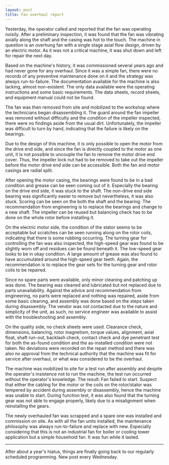 ```yaml
---
layout: post
title: Fan overhaul report
---
```


Yesterday, the operator called and reported that the fan was operating noisily. After a preliminary inspection, it was found that the fan was vibrating axially along the shaft and the casing was hot to the touch. The machine in question is an overhung fan with a single stage axial flow design, driven by an electric motor. As it was not a critical machine, it was shut down and left for repair the next day. 

Based on the machine's history, it was commissioned several years ago and had never gone for any overhaul. Since it was a simple fan, there were no records of any preventive maintenance done on it and the strategy was always run-to-failure. The documentation available for the machine is also lacking, almost non-existent. The only data available were the operating instructions and some basic requirements. The data sheets, record sheets, and equipment manual could not be found. 

The fan was then removed from site and mobilized to the workshop where the technicians began disassembling it. The guard around the fan impeller was removed without difficulty and the condition of the impeller inspected, there were no findings aside from the usual dirt. Unfortunately, the impeller was difficult to turn by hand, indicating that the failure is likely on the bearings. 

Due to the design of this machine, it is only possible to open the motor from the drive end side, and since the fan is directly coupled to the motor as one unit, it is not possible to uncouple the fan to remove the motor drive end cover. Thus, the impeller lock nut had to be removed to take out the impeller before the motor drive end side can be accessible. Both the fan and motor casings are radial split.

After opening the motor casing, the bearings were found to be in a bad condition and grease can be seen coming out of it. Especially the bearing on the drive end side, it was stuck to the shaft. The non-drive end side bearing was significantly easier to remove but nevertheless, it was also stuck. Scoring can be seen on the both the shaft and the bearing. The recommendation from engineering is to replace the bearings and change to a new shaft. The impeller can be reused but balancing check has to be done on the whole rotor before installing it.

On the electric motor side, the condition of the stator seems to be acceptable but scratches can be seen running along on the rotor coils, indicating that there is some rubbing occurring. The turning gear for controlling the fan was also inspected, the high-speed gear was found to be slightly worn off and residues can be found beneath it. The low-speed gear looks to be in okay condition. A large amount of grease was also found to have accumulated around the high-speed gear teeth. Again, the recommendation is to replace the gear sets for the turning gear and rotor coils to be repaired. 

Since no spare parts were available, only minor cleaning and patching up was done. The bearing was cleaned and lubricated but not replaced due to parts unavailability. Against the advice and recommendation from engineering, no parts were replaced and nothing was repaired, aside from some basic cleaning, and assembly was done based on the steps taken during disassembly. The vendor was not contacted due to the nature and simplicity of the unit, as such, no service engineer was available to assist with the troubleshooting and assembly. 

On the quality side, no check sheets were used. Clearance check, dimensions, balancing, rotor magnetism, torque values, alignment, axial float, shaft run-out, backlash check, contact check and dye penetrant test for both the as-found condition and the as-installed condition were not taken. No deviations were recorded on the repair method and there was also no approval from the technical authority that the machine was fit for service after overhaul, or what was considered to be the overhaul. 

The machine was mobilized to site for a test run after assembly and despite the operator's insistence not to run the machine, the test run occurred without the operator's knowledge. The result: Fan failed to start. Suspect that either the cabling for the motor or the coils on the rotor/stator was tempered by accident during assembly or disassembly, hence the machine was unable to start. During function test, it was also found that the turning gear was not able to engage properly, likely due to a misalignment when reinstalling the gears. 

The newly overhauled fan was scrapped and a spare one was installed and commission on site. As with all the fan units installed, the maintenance philosophy was always run-to-failure and replace with new. Especially considering that this is not an industrial fan for boiler or cooling tower application but a simple household fan. It was fun while it lasted. 

---
After about a year's hiatus, things are finally going back to our regularly scheduled programming. New post every Wednesday. 
